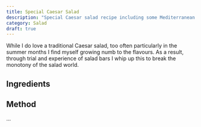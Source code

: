 ```yaml
---
title: Special Caesar Salad
description: "Special Caesar salad recipe including some Mediterranean flavours"
category: Salad
draft: true
---
```


While I do love a traditional Caesar salad, too often particularly in the summer months I find myself growing numb to
the flavours. As a result, through trial and experience of salad bars I whip up this to break the monotony of the salad
world.

## Ingredients

## Method

...
